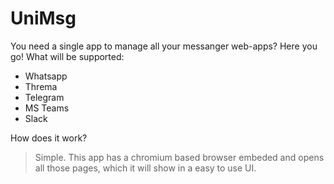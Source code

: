 # UniMsg

You need a single app to manage all your messanger web-apps? Here you go!
What will be supported:
* Whatsapp
* Threma
* Telegram
* MS Teams
* Slack

How does it work?
> Simple. This app has a chromium based browser embeded and opens all those pages, which it will show in a easy to use UI.